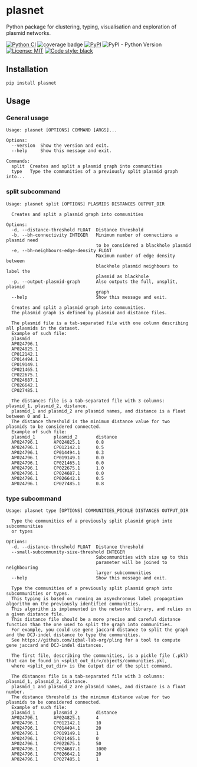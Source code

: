 # plasnet

Python package for clustering, typing, visualisation and exploration of plasmid networks.

[![Python CI](https://github.com/leoisl/plasnet/actions/workflows/ci.yaml/badge.svg)](https://github.com/leoisl/plasnet/actions/workflows/ci.yaml/badge.svg)
![coverage badge](./coverage.svg)
[![PyPI](https://img.shields.io/pypi/v/plasnet)](https://pypi.org/project/plasnet/)
![PyPI - Python Version](https://img.shields.io/pypi/pyversions/plasnet)
[![License: MIT](https://img.shields.io/badge/License-MIT-yellow.svg)](https://opensource.org/licenses/MIT)
[![Code style: black](https://img.shields.io/badge/code%20style-black-000000.svg)](https://github.com/psf/black)

## Installation

```
pip install plasnet
```

## Usage

### General usage

```
Usage: plasnet [OPTIONS] COMMAND [ARGS]...

Options:
  --version  Show the version and exit.
  --help     Show this message and exit.

Commands:
  split  Creates and split a plasmid graph into communities
  type   Type the communities of a previously split plasmid graph into...
```

### split subcommand

```
Usage: plasnet split [OPTIONS] PLASMIDS DISTANCES OUTPUT_DIR

  Creates and split a plasmid graph into communities

Options:
  -d, --distance-threshold FLOAT  Distance threshold
  -b, --bh-connectivity INTEGER   Minimum number of connections a plasmid need
                                  to be considered a blackhole plasmid
  -e, --bh-neighbours-edge-density FLOAT
                                  Maximum number of edge density between
                                  blackhole plasmid neighbours to label the
                                  plasmid as blackhole
  -p, --output-plasmid-graph      Also outputs the full, unsplit, plasmid
                                  graph
  --help                          Show this message and exit.

  Creates and split a plasmid graph into communities.
  The plasmid graph is defined by plasmid and distance files.

  The plasmid file is a tab-separated file with one column describing all plasmids in the dataset.
  Example of such file:
  plasmid
  AP024796.1
  AP024825.1
  CP012142.1
  CP014494.1
  CP019149.1
  CP021465.1
  CP022675.1
  CP024687.1
  CP026642.1
  CP027485.1

  The distances file is a tab-separated file with 3 columns: plasmid_1, plasmid_2, distance.
  plasmid_1 and plasmid_2 are plasmid names, and distance is a float between 0 and 1.
  The distance threshold is the minimum distance value for two plasmids to be considered connected.
  Example of such file:
  plasmid_1       plasmid_2       distance
  AP024796.1      AP024825.1      0.8
  AP024796.1      CP012142.1      0.5
  AP024796.1      CP014494.1      0.3
  AP024796.1      CP019149.1      0.0
  AP024796.1      CP021465.1      0.0
  AP024796.1      CP022675.1      1.0
  AP024796.1      CP024687.1      0.0
  AP024796.1      CP026642.1      0.5
  AP024796.1      CP027485.1      0.8
```

### type subcommand

```
Usage: plasnet type [OPTIONS] COMMUNITIES_PICKLE DISTANCES OUTPUT_DIR

  Type the communities of a previously split plasmid graph into subcommunities
  or types

Options:
  -d, --distance-threshold FLOAT  Distance threshold
  --small-subcommunity-size-threshold INTEGER
                                  Subcommunities with size up to this
                                  parameter will be joined to neighbouring
                                  larger subcommunities
  --help                          Show this message and exit.

  Type the communities of a previously split plasmid graph into subcommunities or types.
  This typing is based on running an asynchronous label propagation algorithm on the previously identified communities.
  This algorithm is implemented in the networkx library, and relies on a given distance file.
  This distance file should be a more precise and careful distance function than the one used to split the graph into communities.
  For example, you could use gene jaccard distance to split the graph and the DCJ-indel distance to type the communities.
  See https://github.com/iqbal-lab-org/pling for a tool to compute gene jaccard and DCJ-indel distances. 

  The first file, describing the communities, is a pickle file (.pkl) that can be found in <split_out_dir>/objects/communities.pkl,
  where <split_out_dir> is the output dir of the split command.

  The distances file is a tab-separated file with 3 columns: plasmid_1, plasmid_2, distance.
  plasmid_1 and plasmid_2 are plasmid names, and distance is a float number.
  The distance threshold is the minimum distance value for two plasmids to be considered connected.
  Example of such file:
  plasmid_1       plasmid_2       distance
  AP024796.1      AP024825.1      4
  AP024796.1      CP012142.1      10
  AP024796.1      CP014494.1      20
  AP024796.1      CP019149.1      1
  AP024796.1      CP021465.1      0
  AP024796.1      CP022675.1      50
  AP024796.1      CP024687.1      1000
  AP024796.1      CP026642.1      20
  AP024796.1      CP027485.1      1
```